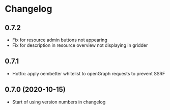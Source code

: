 # Changelog

## 0.7.2
* Fix for resource admin buttons not appearing
* Fix for description in resource overview not displaying in gridder


## 0.7.1
* Hotfix: apply oembetter whitelist to openGraph requests to prevent SSRF

## 0.7.0 (2020-10-15)
* Start of using version numbers in changelog
